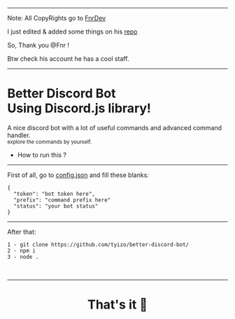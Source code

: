 <hr>

Note: All CopyRights go to 
<a href="https://github.com/FnrDev/">
FnrDev </a>

I just edited & added some things on his <a href="https://github.com/FnrDev/moderation-discord-bot"> repo </a>

So, Thank you @Fnr !

Btw check his account he has a cool staff.
 
<hr>

<h1>
  Better Discord Bot
  <br>
  Using Discord.js library!
</h1>

A nice discord bot with a lot of useful commands and advanced command handler.
<br>
<small>explore the commands by yourself.</small>
<br>
- How to run this ?
<hr>
First of all, go to 
<a href="https://github.com/tyizo/better-discord-bot/blob/main/config.json">config.json</a> 
and fill these blanks:
<br>

```
{
  "token": "bot token here",
  "prefix": "command prefix here"
  "status": "your bot status"
}

```
<hr>

After that:
<br>
```
1 - git clone https://github.com/tyizo/better-discord-bot/
2 - npm i
3 - node .
```



<br>
<hr>
<h1 align="center">That's it 🚀</h1>
